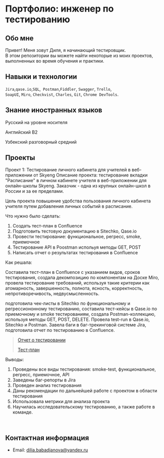 # Портфолио: инженер по тестированию

## Обо мне 

Привет! Меня зовут Диля, я начинающий тестировщик. <br>
В этом репозитории вы можете найти некоторые из моих проектов, выполненных во время обучения и практики.

  
## Навыки и технологии
``Jira``,``qase.io``,``SQL``,`` Postman``,``Fiddler``, ``Swagger``, ``Trello``, <br>
``SoapUI``, ``Miro``, ``Сheckvist``, ``Charles``, ``Git``, ``Chrome DevTools``.


## Знание иностранных языков

<p> Русский на уровне носителя <p>

<p> Английский B2 <p>

<p> Узбекский разговорный средний <p>




## Проекты
<p> Проект 1: Тестирование личного кабинета для учителей в веб-приложении от Skyeng
Описание проекта: тестирование вкладки "Расписание" в личном кабинете учителя в веб-приложении для онлайн-школы Skyeng. Заказчик - одна из крупных онлайн-школ в России и за ее пределами.</p>
</p>Цель проекта повышение удобства пользования личного кабинета учителя путем добавления личных событий в расписание.</p>
  
<p>Что нужно было сделать:<p>
<ol>
  <li>Cоздать тест-план в Confluence</li>
  <li>Подготовить тестовую документацию в Sitechko, Qase.io</li>
  <li>Провести тестирование: функциональное, регресс, smoke, приемочное</li>
  <li>Тестирование API в Poostman испольуя методы GET, POST</li>
  <li>Написать отчет о результатах тестирования в Confluence</li>

</ol>

<p>Как решала:<p>  
<p>Составила тест-план в Confluence с указанием видов, сроков тестирования, создала декомпозицию по компонентам на Доске Miro, провела тестирование требований, используя  такие критерии как атомарность, завершенность, полнота,  ясность, корректность, непротиворечивость, недвусмысленность.<p><p>подготовила чек-листы в Sitechko по функциональному и регрессиононному тестированию, составила тест-кейсы в Qase.io по приемочному и smoke тестированиям, создала Postman-коллекцию, используя методы GET, POST, DELETE. Провела test-run в Qase.io, Sitechko и Postman. Завела баги в баг-трекинговой системе Jira, подготовила отчет по тестированию в Confluence.<p>

> <a href="https://github.com/dbabadjanova/diplom_portfolio/blob/project1/%D0%9E%D1%82%D1%87%D0%B5%D1%82%20%D0%BE%20%D1%82%D0%B5%D1%81%D1%82%D0%B8%D1%80%D0%BE%D0%B2%D0%B0%D0%BD%D0%B8%D0%B8.pdf">Отчет о тестировании</a> </p>
> <a 
href="https://github.com/dbabadjanova/diplom_portfolio/blob/project1/%D0%9F%D0%9B%D0%90%D0%9D.pdf">Тест-план</a>


</p>



 <p>Выводы:<p>
<ol>
  <li>Проведены все виды тестирования: smoke-test, функциональное, регресс, приемочное, API</li>
  <li>Заведены баг-репорты в Jira</li>
  <li>Проведен анализ тестирования</li>
  <li>Даны рекомендации по дальнейшей работе с проектом в области тестирования</li>
  <li>Использовала метрики для анализа проекта</li>
  <li>Научилась исследовательскому тестированию, а также работе в команде.</li>

</ol>

<br>




## Контактная информация
- Email: dilia.babadjanova@yandex.ru





